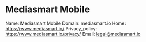 
# Mediasmart Mobile 

Name: Mediasmart Mobile 
Domain: mediasmart.io
Home: https://www.mediasmart.io/
Privacy_policy: https://www.mediasmart.io/privacy/
Email: legal@mediasmart.io
